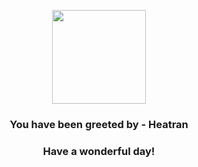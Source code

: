 <p align="center">
    <img src="https://raw.githubusercontent.com/PokeAPI/sprites/master/sprites/pokemon/485.png" width="150" height="150">
</p>
<h3 align="center">You have been greeted by - <b>Heatran</b></h3>
<h3 align="center">Have a wonderful day!</h3>
